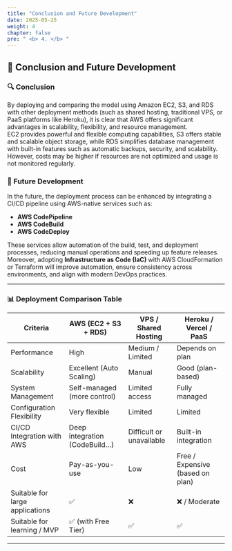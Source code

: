 ```yaml
---
title: "Conclusion and Future Development"
date: 2025-05-25
weight: 4
chapter: false
pre: " <b> 4. </b> "
---
```


## 📌 Conclusion and Future Development

### 🔍 Conclusion

By deploying and comparing the model using Amazon EC2, S3, and RDS with other deployment methods (such as shared hosting, traditional VPS, or PaaS platforms like Heroku), it is clear that AWS offers significant advantages in scalability, flexibility, and resource management.  
EC2 provides powerful and flexible computing capabilities, S3 offers stable and scalable object storage, while RDS simplifies database management with built-in features such as automatic backups, security, and scalability.  
However, costs may be higher if resources are not optimized and usage is not monitored regularly.

### 🚀 Future Development

In the future, the deployment process can be enhanced by integrating a CI/CD pipeline using AWS-native services such as:
- **AWS CodePipeline**
- **AWS CodeBuild**
- **AWS CodeDeploy**

These services allow automation of the build, test, and deployment processes, reducing manual operations and speeding up feature releases.  
Moreover, adopting **Infrastructure as Code (IaC)** with AWS CloudFormation or Terraform will improve automation, ensure consistency across environments, and align with modern DevOps practices.

---

### 📊 Deployment Comparison Table

| Criteria                         | AWS (EC2 + S3 + RDS)         | VPS / Shared Hosting       | Heroku / Vercel / PaaS     |
|----------------------------------|-------------------------------|-----------------------------|-----------------------------|
| Performance                      | High                          | Medium / Limited            | Depends on plan             |
| Scalability                      | Excellent (Auto Scaling)      | Manual                      | Good (plan-based)           |
| System Management                | Self-managed (more control)   | Limited access              | Fully managed               |
| Configuration Flexibility        | Very flexible                 | Limited                     | Limited                     |
| CI/CD Integration with AWS       | Deep integration (CodeBuild…)| Difficult or unavailable    | Built-in integration        |
| Cost                             | Pay-as-you-use                | Low                         | Free / Expensive (based on plan) |
| Suitable for large applications  | ✅                             | ❌                           | ❌ / Moderate               |
| Suitable for learning / MVP      | ✅ (with Free Tier)            | ✅                           | ✅                          |

---
